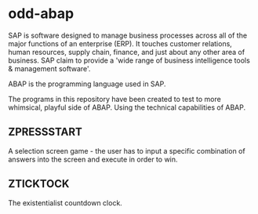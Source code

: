 # odd-abap

SAP is software designed to manage business processes across all of the major functions of an enterprise (ERP). It touches customer relations, human resources, supply chain, finance, and just about any other area of business. SAP claim to provide a 'wide range of business intelligence tools & management software'. 

ABAP is the programming language used in SAP.

The programs in this repository have been created to test to more whimsical, playful side of ABAP. Using the technical capabilities of ABAP.

## ZPRESSSTART

A selection screen game - the user has to input a specific combination of answers into the screen and execute in order to win.

## ZTICKTOCK

The existentialist countdown clock.
